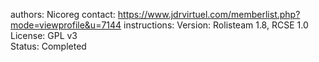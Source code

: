 authors: Nicoreg 
contact: https://www.jdrvirtuel.com/memberlist.php?mode=viewprofile&u=7144
instructions:
Version: Rolisteam 1.8, RCSE 1.0  
License: GPL v3  
Status: Completed
